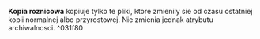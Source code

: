 <b>Kopia roznicowa</b> kopiuje tylko te pliki, ktore zmienily sie od czasu ostatniej kopii normalnej albo przyrostowej. Nie zmienia jednak atrybutu archiwalnosci. ^031f80